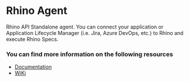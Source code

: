 # Rhino Agent
Rhino API Standalone agent. You can connect your application or Application Lifecycle Manager (i.e. Jira, Azure DevOps, etc.) to Rhino
and execute Rhino Specs.

### You can find more information on the following resources
* [Documentation](./docs/pages/Home.md)
* [WiKi](https://github.com/savanna-projects/rhino-agent/wiki)